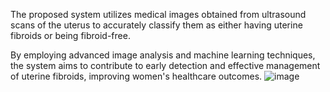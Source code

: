 The proposed system utilizes medical images obtained from ultrasound scans of the uterus to accurately classify them as either having uterine fibroids or being fibroid-free. 

By employing advanced image analysis and machine learning techniques, the system aims to contribute to early detection and effective management of uterine fibroids, improving women's healthcare outcomes.
![image](https://github.com/Suhaasini/UterineFibroid/assets/113973010/5bf7232f-9f54-4680-8273-b7de80bc02e5)
